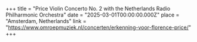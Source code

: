 +++
title = "Price Violin Concerto No. 2 with the Netherlands Radio Philharmonic Orchestra"
date = "2025-03-01T00:00:00.000Z"
place = "Amsterdam, Netherlands"
link = "https://www.omroepmuziek.nl/concerten/erkenning-voor-florence-price/"
+++


